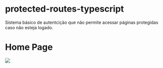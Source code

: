 # protected-routes-typescript
<p>Sistema básico de autentcição que não permite acessar páginas protegidas caso não esteja logado.</p>

<h1>Home Page</h1>
<img src='[public/home.png](https://github.com/GabrielTrigueiro/protected-routes-typescript/blob/master/public/home.png)'/>
